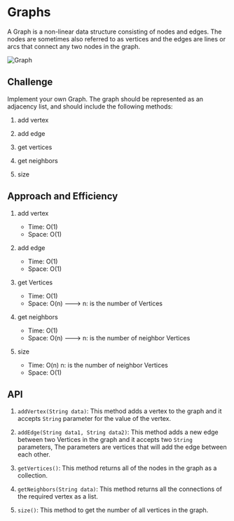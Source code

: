 # Graphs

A Graph is a non-linear data structure consisting of nodes and edges. The nodes are sometimes also referred to as vertices and the edges are lines or arcs that connect any two nodes in the graph.

![Graph](https://www.geeksforgeeks.org/wp-content/uploads/undirectedgraph.png)

## Challenge

Implement your own Graph. The graph should be represented as an adjacency list, and should include the following methods:

1. add vertex

2. add edge

3. get vertices

4. get neighbors

5. size

## Approach and Efficiency

1. add vertex

    * Time: O(1)
    * Space: O(1)

2. add edge

    * Time: O(1)
    * Space: O(1)

3. get Vertices

    * Time: O(1)
    * Space: O(n) ---> n: is the number of Vertices

4. get neighbors

    * Time: O(1)
    * Space: O(n) ---> n: is the number of neighbor Vertices

5. size

    * Time: O(n) n: is the number of neighbor Vertices
    * Space: O(1)

## API

1. `addVertex(String data)`: This method adds a vertex to the graph and it accepts `String` parameter for the value of the vertex.

2. `addEdge(String data1, String data2)`: This method adds a new edge between two Vertices in the graph and it accepts two `String` parameters, The parameters are vertices that will add the edge between each other.

3. `getVertices()`: This method returns all of the nodes in the graph as a collection.

4. `getNeighbors(String data)`: This method returns all the connections of the required vertex as a list.

5. `size()`: This method to get the number of all vertices in the graph.